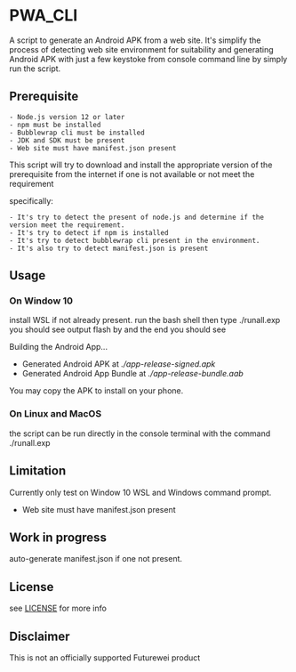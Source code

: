 # PWA_CLI

A script to generate an Android APK from a web site. It's simplify the process of detecting web site environment for suitability and generating Android APK with just a few keystoke from console command line by simply run the script. 

## Prerequisite
    - Node.js version 12 or later
    - npm must be installed
    - Bubblewrap cli must be installed
    - JDK and SDK must be present
    - Web site must have manifest.json present

This script will try to download and install the appropriate version of the prerequisite from the internet if one is not available or not meet the requirement

 specifically:
 
    - It's try to detect the present of node.js and determine if the version meet the requirement.
    - It's try to detect if npm is installed 
    - It's try to detect bubblewrap cli present in the environment.
    - It's also try to detect manifest.json is present


## Usage

### On Window 10
install WSL if not already present.
run the bash shell then type ./runall.exp you should see output flash by and the end you should see 

Building the Android App...
-   Generated Android APK at *./app-release-signed.apk*
-   Generated Android App Bundle at *./app-release-bundle.aab*

You may copy the APK to install on your phone.

### On Linux and MacOS

the script can be run directly in the console terminal with the command ./runall.exp


## Limitation

Currently only test on Window 10 WSL and Windows command prompt.
- Web site must have manifest.json present

## Work in progress

auto-generate manifest.json if one not present.

## License
see [LICENSE](./LICENSE.md) for more info


## Disclaimer

This is not an officially supported Futurewei product


